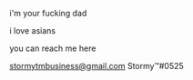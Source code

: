 i'm your fucking dad


i love asians


you can reach me here


stormytmbusiness@gmail.com
Stormy™#0525

<!---
erihen7227/erihen7227 is a ✨ special ✨ repository because its `README.md` (this file) appears on your GitHub profile.
You can click the Preview link to take a look at your changes.
--->
